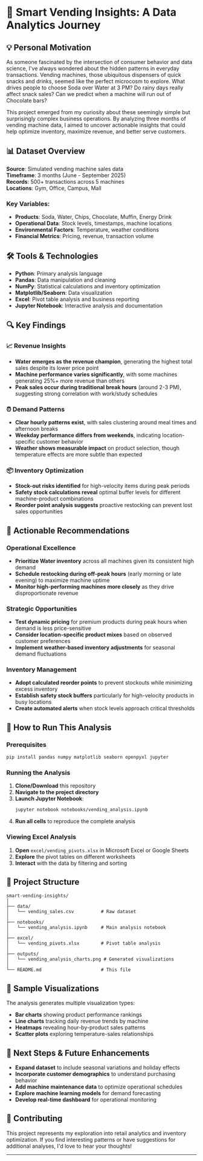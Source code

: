 # 🏪 Smart Vending Insights: A Data Analytics Journey

## 💡 Personal Motivation

As someone fascinated by the intersection of consumer behavior and data science, I've always wondered about the hidden patterns in everyday transactions. Vending machines, those ubiquitous dispensers of quick snacks and drinks, seemed like the perfect microcosm to explore. What drives people to choose Soda over Water at 3 PM? Do rainy days really affect snack sales? Can we predict when a machine will run out of Chocolate bars?

This project emerged from my curiosity about these seemingly simple but surprisingly complex business operations. By analyzing three months of vending machine data, I aimed to uncover actionable insights that could help optimize inventory, maximize revenue, and better serve customers.

## 📊 Dataset Overview

**Source**: Simulated vending machine sales data  
**Timeframe**: 3 months (June - September 2025)  
**Records**: 500+ transactions across 5 machines  
**Locations**: Gym, Office, Campus, Mall  

### Key Variables:
- **Products**: Soda, Water, Chips, Chocolate, Muffin, Energy Drink
- **Operational Data**: Stock levels, timestamps, machine locations
- **Environmental Factors**: Temperature, weather conditions
- **Financial Metrics**: Pricing, revenue, transaction volume

## 🛠️ Tools & Technologies

- **Python**: Primary analysis language
- **Pandas**: Data manipulation and cleaning
- **NumPy**: Statistical calculations and inventory optimization
- **Matplotlib/Seaborn**: Data visualization
- **Excel**: Pivot table analysis and business reporting
- **Jupyter Notebook**: Interactive analysis and documentation

## 🔍 Key Findings

### 📈 Revenue Insights
- **Water emerges as the revenue champion**, generating the highest total sales despite its lower price point
- **Machine performance varies significantly**, with some machines generating 25%+ more revenue than others
- **Peak sales occur during traditional break hours** (around 2-3 PM), suggesting strong correlation with work/study schedules

### ⏰ Demand Patterns
- **Clear hourly patterns exist**, with sales clustering around meal times and afternoon breaks
- **Weekday performance differs from weekends**, indicating location-specific customer behavior
- **Weather shows measurable impact** on product selection, though temperature effects are more subtle than expected

### 📦 Inventory Optimization
- **Stock-out risks identified** for high-velocity items during peak periods
- **Safety stock calculations reveal** optimal buffer levels for different machine-product combinations
- **Reorder point analysis suggests** proactive restocking can prevent lost sales opportunities

## 🎯 Actionable Recommendations

### Operational Excellence
- **Prioritize Water inventory** across all machines given its consistent high demand
- **Schedule restocking during off-peak hours** (early morning or late evening) to maximize machine uptime
- **Monitor high-performing machines more closely** as they drive disproportionate revenue

### Strategic Opportunities
- **Test dynamic pricing** for premium products during peak hours when demand is less price-sensitive
- **Consider location-specific product mixes** based on observed customer preferences
- **Implement weather-based inventory adjustments** for seasonal demand fluctuations

### Inventory Management
- **Adopt calculated reorder points** to prevent stockouts while minimizing excess inventory
- **Establish safety stock buffers** particularly for high-velocity products in busy locations
- **Create automated alerts** when stock levels approach critical thresholds

## 🚀 How to Run This Analysis

### Prerequisites
```bash
pip install pandas numpy matplotlib seaborn openpyxl jupyter
```

### Running the Analysis
1. **Clone/Download** this repository
2. **Navigate to the project directory**
3. **Launch Jupyter Notebook**:
   ```bash
   jupyter notebook notebooks/vending_analysis.ipynb
   ```
4. **Run all cells** to reproduce the complete analysis

### Viewing Excel Analysis
1. **Open** `excel/vending_pivots.xlsx` in Microsoft Excel or Google Sheets
2. **Explore** the pivot tables on different worksheets
3. **Interact** with the data by filtering and sorting

## 📁 Project Structure

```
smart-vending-insights/
│
├── data/
│   └── vending_sales.csv          # Raw dataset
│
├── notebooks/
│   └── vending_analysis.ipynb     # Main analysis notebook
│
├── excel/
│   └── vending_pivots.xlsx        # Pivot table analysis
│
├── outputs/
│   └── vending_analysis_charts.png # Generated visualizations
│
└── README.md                      # This file
```

## 🎨 Sample Visualizations

The analysis generates multiple visualization types:
- **Bar charts** showing product performance rankings
- **Line charts** tracking daily revenue trends by machine
- **Heatmaps** revealing hour-by-product sales patterns
- **Scatter plots** exploring temperature-sales relationships

## 📝 Next Steps & Future Enhancements

- **Expand dataset** to include seasonal variations and holiday effects
- **Incorporate customer demographics** to understand purchasing behavior
- **Add machine maintenance data** to optimize operational schedules  
- **Explore machine learning models** for demand forecasting
- **Develop real-time dashboard** for operational monitoring

## 🤝 Contributing

This project represents my exploration into retail analytics and inventory optimization. If you find interesting patterns or have suggestions for additional analyses, I'd love to hear your thoughts!

---

